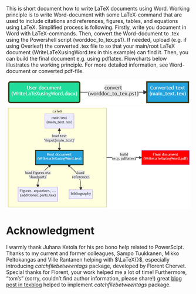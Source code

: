 This is short document how to write LaTeX documents using Word. Working principle is to write Word-document with some LaTeX-command that are used to include citations and references, figures, tables, and equations using LaTeX. Simplified process is following. Firstly, write you document in Word with LaTeX-commands. Then, convert the Word-document to .tex using the Powershell script (worddoc_to_tex.ps1). If needed, upload (e.g. if using Overleaf) the converted .tex file to so that your main/root LaTeX document (WriteLaTeXusingWord.tex in this example) can find it. Then, you can build the final document e.g. using pdflatex. Flowcharts below illustrates the working principle. For more detailed information, see Word-document or converted pdf-file.

![flowchart](figs/flowchart1.png)
![flowchart](figs/flowchart2.png)


# Acknowledgment
I warmly thank Juhana Ketola for his pro bono help related to PowerScipt. Thanks to my current and former colleagues, Sampo Tuukkanen, Mikko Peltokangas and Ville Rantanen helping with $\LaTeX{}$, especially introducing _catchfilebetweentags_ package, developed by Florent Chervet. Special thanks for Florent, your work helped me a lot of time! Furthermore, “tom’s” (sorry, couldn’t find author information, please share!) great [blog post in texblog](https://texblog.org/2012/12/04/keeping-things-organized-in-large-documents/) helped to implement _catchfilebetweentags_ package.
